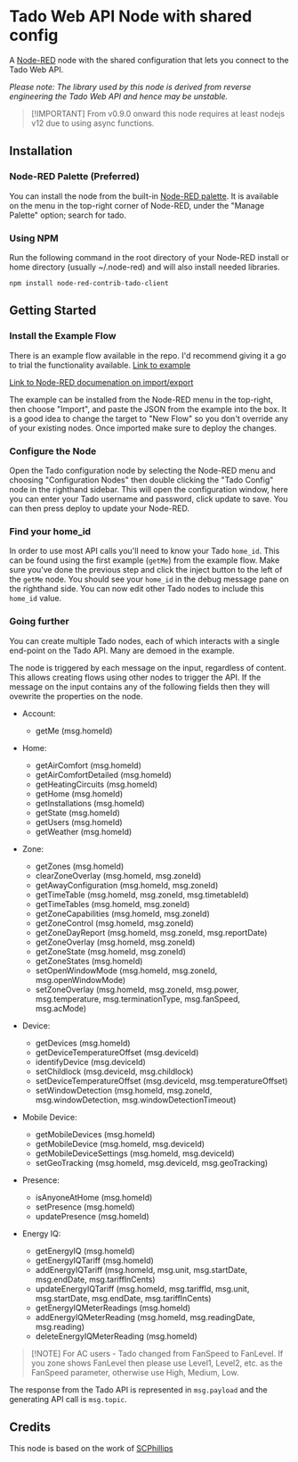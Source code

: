 # Tado Web API Node with shared config

A <a href="http://nodered.org" target="_new">Node-RED</a> node with the shared
configuration that lets you connect to the Tado Web API.

*Please note: The library used by this node is derived from reverse engineering
the Tado Web API and hence may be unstable.*

> [!IMPORTANT] From v0.9.0 onward this node requires at least nodejs v12 due to
> using async functions.

## Installation

### Node-RED Palette (Preferred)

You can install the node from the built-in [Node-RED
palette](https://nodered.org/docs/user-guide/editor/palette/manager). It is
available on the menu in the top-right corner of Node-RED, under the "Manage
Palette" option; search for tado.

### Using NPM

Run the following command in the root directory of your Node-RED install or
home directory (usually ~/.node-red) and will also install needed libraries.

``` npm install node-red-contrib-tado-client ```

## Getting Started

### Install the Example Flow

There is an example flow available in the repo. I'd recommend giving it a go to
trial the functionality available. [Link to
example](https://github.com/mattdavis90/node-red-contrib-tado-client/blob/master/examples/tado.json)

[Link to Node-RED documenation on
import/export](https://nodered.org/docs/user-guide/editor/workspace/import-export)

The example can be installed from the Node-RED menu in the top-right, then
choose "Import", and paste the JSON from the example into the box. It is a good
idea to change the target to "New Flow" so you don't override any of your
existing nodes. Once imported make sure to deploy the changes.

### Configure the Node

Open the Tado configuration node by selecting the Node-RED menu and choosing
"Configuration Nodes" then double clicking the "Tado Config" node in the
righthand sidebar. This will open the configuration window, here you can enter
your Tado username and password, click update to save. You can then press
deploy to update your Node-RED.


### Find your home_id

In order to use most API calls you'll need to know your Tado `home_id`. This
can be found using the first example (`getMe`) from the example flow. Make sure
you've done the previous step and click the inject button to the left of the
`getMe` node. You should see your `home_id` in the debug message pane on the
righthand side. You can now edit other Tado nodes to include this `home_id`
value.

### Going further

You can create multiple Tado nodes, each of which interacts with a single
end-point on the Tado API. Many are demoed in the example.

The node is triggered by each message on the input, regardless of content. This
allows creating flows using other nodes to trigger the API. If the message on
the input contains any of the following fields then they will ovewrite the
properties on the node.

* Account:
  - getMe (msg.homeId)

* Home:
  - getAirComfort (msg.homeId)
  - getAirComfortDetailed (msg.homeId)
  - getHeatingCircuits (msg.homeId)
  - getHome (msg.homeId)
  - getInstallations (msg.homeId)
  - getState (msg.homeId)
  - getUsers (msg.homeId)
  - getWeather (msg.homeId)

* Zone:
  - getZones (msg.homeId)
  - clearZoneOverlay (msg.homeId, msg.zoneId)
  - getAwayConfiguration (msg.homeId, msg.zoneId)
  - getTimeTable (msg.homeId, msg.zoneId, msg.timetableId)
  - getTimeTables (msg.homeId, msg.zoneId)
  - getZoneCapabilities (msg.homeId, msg.zoneId)
  - getZoneControl (msg.homeId, msg.zoneId)
  - getZoneDayReport (msg.homeId, msg.zoneId, msg.reportDate)
  - getZoneOverlay (msg.homeId, msg.zoneId)
  - getZoneState (msg.homeId, msg.zoneId)
  - getZoneStates (msg.homeId)
  - setOpenWindowMode (msg.homeId, msg.zoneId, msg.openWindowMode)
  - setZoneOverlay (msg.homeId, msg.zoneId, msg.power, msg.temperature,
  msg.terminationType, msg.fanSpeed, msg.acMode)

* Device:
  - getDevices (msg.homeId)
  - getDeviceTemperatureOffset (msg.deviceId)
  - identifyDevice (msg.deviceId)
  - setChildlock (msg.deviceId, msg.childlock)
  - setDeviceTemperatureOffset (msg.deviceId, msg.temperatureOffset)
  - setWindowDetection (msg.homeId, msg.zoneId, msg.windowDetection,
  msg.windowDetectionTimeout)

* Mobile Device:
  - getMobileDevices (msg.homeId)
  - getMobileDevice (msg.homeId, msg.deviceId)
  - getMobileDeviceSettings (msg.homeId, msg.deviceId)
  - setGeoTracking (msg.homeId, msg.deviceId, msg.geoTracking)

* Presence:
  - isAnyoneAtHome (msg.homeId)
  - setPresence (msg.homeId)
  - updatePresence (msg.homeId)

* Energy IQ:
  - getEnergyIQ (msg.homeId)
  - getEnergyIQTariff (msg.homeId)
  - addEnergyIQTariff (msg.homeId, msg.unit, msg.startDate, msg.endDate,
  msg.tariffInCents)
  - updateEnergyIQTariff (msg.homeId, msg.tariffId, msg.unit, msg.startDate,
  msg.endDate, msg.tariffInCents)
  - getEnergyIQMeterReadings (msg.homeId)
  - addEnergyIQMeterReading (msg.homeId, msg.readingDate, msg.reading)
  - deleteEnergyIQMeterReading (msg.homeId)


> [!NOTE] For AC users - Tado changed from FanSpeed to FanLevel. If you zone
> shows FanLevel then please use Level1, Level2, etc. as the FanSpeed
> parameter, otherwise use High, Medium, Low.

The response from the Tado API is represented in ```msg.payload``` and the
generating API call is ```msg.topic```.

## Credits

This node is based on the work of
[SCPhillips](http://blog.scphillips.com/posts/2017/01/the-tado-api-v2/)
